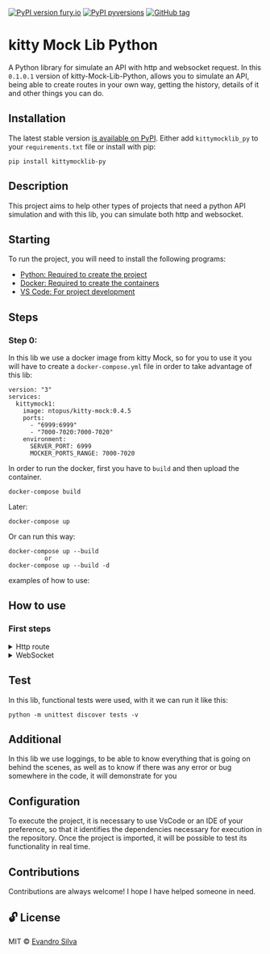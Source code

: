 [![PyPI version fury.io](https://badge.fury.io/py/kittymocklib-py.svg)](https://pypi.python.org/pypi/kittymocklib-py/)
[![PyPI pyversions](https://img.shields.io/pypi/pyversions/kittymocklib-py.svg)](https://pypi.python.org/pypi/kittymocklib-py/)
[![GitHub tag](https://img.shields.io/github/tag/Suspir0n/kitty-Mock-Lib-Python.svg)](https://github.com/Suspir0n/kitty-Mock-Lib-Python/tags)


# kitty Mock Lib Python

A Python library for simulate an API with http and websocket request. In this `0.1.0.1` version of kitty-Mock-Lib-Python, allows you to simulate an API, being able to create routes in your own way, getting the history, details of it and other things you can do.

## Installation

The latest stable version [is available on PyPI](https://pypi.org/project/kittymocklib_py/). Either add `kittymocklib_py` to your `requirements.txt` file or install with pip:

    pip install kittymocklib-py

## Description

This project aims to help other types of projects that need a python API simulation and with this lib, you can simulate both http and websocket.

## Starting

To run the project, you will need to install the following programs:

- [Python: Required to create the project](https://www.python.org/downloads/)
- [Docker: Required to create the containers](https://www.docker.com/)
- [VS Code: For project development](https://code.visualstudio.com/)

## Steps

### Step 0:

In this lib we use a docker image from kitty Mock, so for you to use it you will have to create a `docker-compose.yml` file in order to take advantage of this lib:

    version: "3"
    services:
      kittymock1:
        image: ntopus/kitty-mock:0.4.5
        ports:
          - "6999:6999"
          - "7000-7020:7000-7020"
        environment:
          SERVER_PORT: 6999
          MOCKER_PORTS_RANGE: 7000-7020

In order to run the docker, first you have to `build` and then upload the container.

    docker-compose build 

Later:
    
    docker-compose up
Or can run this way:

    docker-compose up --build
              or
    docker-compose up --build -d

examples of how to use:

## How to use

### First steps

<details>
<summary>Http route</summary>
  
* Create the mocker

      from kittymocklib_py.mocker import Mocker

      def create_mocker():
          mocker = Mocker("http://localhost", 6999)
          print(f'My port: {mocker.mocker_port}')

* Create http mock route

      from kittymocklib_py.mocker import Mocker

      def create_http_mock_route():
          mocker = Mocker("http://localhost", 6999)
          route = mocker.create_http_route("/hello", "GET", 200, "hello my friend")

* Request http mock route

      from kittymocklib_py.mocker import Mocker

      def create_http_mock_route():
          mocker = Mocker("http://localhost", 6999)
          route = mocker.create_http_route("/hello", "GET", 200, "hello my friend")
          route_response = route.request()

* Delete mocker server

      from kittymocklib_py.mocker import Mocker

      def create_http_mock_route():
          mocker = Mocker("http://localhost", 6999)
          response = mocker.delete()

* Delete http mock route

      from kittymocklib_py.mocker import Mocker

      def create_http_mock_route():
          mocker = Mocker("http://localhost", 6999)
          route = mocker.create_http_route("/hello", "GET", 200, "hello my friend")
          route_response = route.delete()

* Get history http mock route

      from kittymocklib_py.mocker import Mocker

      def create_http_mock_route():
          mocker = Mocker("http://localhost", 6999)
          route = mocker.create_http_route("/hello", "GET", 200, "hello my friend")
          route_response = route.get_history()

* Clear history http mock route

      from kittymocklib_py.mocker import Mocker

      def create_http_mock_route():
          mocker = Mocker("http://localhost", 6999)
          route = mocker.create_http_route("/hello", "GET", 200, "hello my friend")
          route_response = route.clear_history()

* Details http mock route

      from kittymocklib_py.mocker import Mocker

      def create_http_mock_route():
          mocker = Mocker("http://localhost", 6999)
          route = mocker.create_http_route("/hello", "GET", 200, "hello my friend")
          route_response = route.details()
</details>

<details>
<summary>WebSocket</summary>

## Unavailable in this version

</details> 

## Test

In this lib, functional tests were used, with it we can run it like this:

    python -m unittest discover tests -v

## Additional

In this lib we use loggings, to be able to know everything that is going on behind the scenes, as well as to know if there was any error or bug somewhere in the code, it will demonstrate for you

## Configuration

To execute the project, it is necessary to use VsCode or an IDE of your preference, so that it identifies the dependencies necessary for execution in the repository. Once the project is imported, it will be possible to test its functionality in real time.

## Contributions

Contributions are always welcome! I hope I have helped someone in need.

## 🔓 License
MIT © [Evandro Silva](https://www.linkedin.com/in/suspir0n/)
